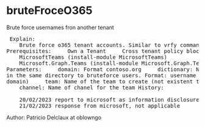 # bruteFroceO365
Brute force usernames fron another tenant
</br><pre>
Explain:
	&emsp;&emsp;&emsp;&emsp;Brute force o365 tenant accounts. Similar to vrfy command
Prerequisites:
	&emsp;&emsp;&emsp;&emsp;Own a Tenant
	&emsp;&emsp;&emsp;&emsp;Cross tenant policy block 
Modules:
	&emsp;&emsp;&emsp;&emsp;MicrosoftTeams (install-module MicrosoftTeams)
	&emsp;&emsp;&emsp;&emsp;Microsoft.Graph.Teams (install-module Microsoft.Graph.Teams)
Parameters:
	&emsp;&emsp;&emsp;&emsp;domain: Format contoso.org
	&emsp;&emsp;&emsp;&emsp;dictionary: Name of file in the same directory to bruteforce users. Format: username (without domain)
	&emsp;&emsp;&emsp;&emsp;team: Name of the team to create (not existent team)
	&emsp;&emsp;&emsp;&emsp;channel: Name of chanel for the team
History:	
&emsp;&emsp;&emsp;&emsp;20/02/2023 report to microsoft as information disclosure
&emsp;&emsp;&emsp;&emsp;21/02/2023 response from microsoft, not applicable
</pre>

Author: Patricio Delclaux at oblowngo


